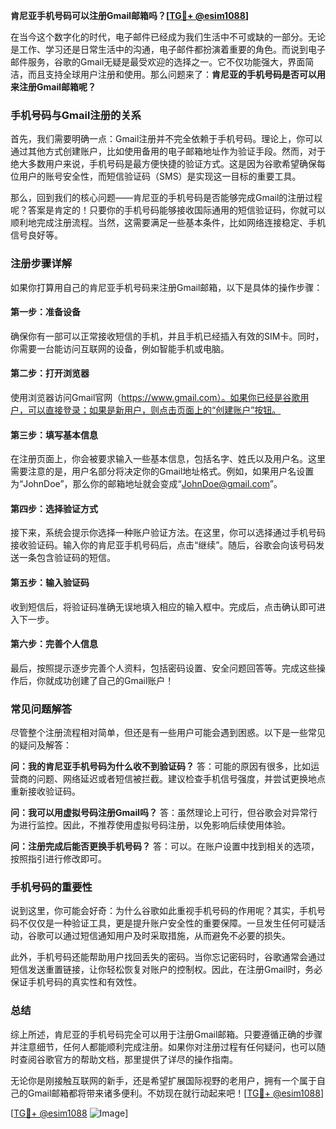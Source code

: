 **肯尼亚手机号码可以注册Gmail邮箱吗？[[TG💪+ @esim1088](https://t.me/s/esim1088)]**

在当今这个数字化的时代，电子邮件已经成为我们生活中不可或缺的一部分。无论是工作、学习还是日常生活中的沟通，电子邮件都扮演着重要的角色。而说到电子邮件服务，谷歌的Gmail无疑是最受欢迎的选择之一。它不仅功能强大，界面简洁，而且支持全球用户注册和使用。那么问题来了：**肯尼亚的手机号码是否可以用来注册Gmail邮箱呢？**

### 手机号码与Gmail注册的关系

首先，我们需要明确一点：Gmail注册并不完全依赖于手机号码。理论上，你可以通过其他方式创建账户，比如使用备用的电子邮箱地址作为验证手段。然而，对于绝大多数用户来说，手机号码是最方便快捷的验证方式。这是因为谷歌希望确保每位用户的账号安全性，而短信验证码（SMS）是实现这一目标的重要工具。

那么，回到我们的核心问题——肯尼亚的手机号码是否能够完成Gmail的注册过程呢？答案是肯定的！只要你的手机号码能够接收国际通用的短信验证码，你就可以顺利地完成注册流程。当然，这需要满足一些基本条件，比如网络连接稳定、手机信号良好等。

### 注册步骤详解

如果你打算用自己的肯尼亚手机号码来注册Gmail邮箱，以下是具体的操作步骤：

#### 第一步：准备设备
确保你有一部可以正常接收短信的手机，并且手机已经插入有效的SIM卡。同时，你需要一台能访问互联网的设备，例如智能手机或电脑。

#### 第二步：打开浏览器
使用浏览器访问Gmail官网（https://www.gmail.com）。如果你已经是谷歌用户，可以直接登录；如果是新用户，则点击页面上的“创建账户”按钮。

#### 第三步：填写基本信息
在注册页面上，你会被要求输入一些基本信息，包括名字、姓氏以及用户名。这里需要注意的是，用户名部分将决定你的Gmail地址格式。例如，如果用户名设置为“JohnDoe”，那么你的邮箱地址就会变成“JohnDoe@gmail.com”。

#### 第四步：选择验证方式
接下来，系统会提示你选择一种账户验证方法。在这里，你可以选择通过手机号码接收验证码。输入你的肯尼亚手机号码后，点击“继续”。随后，谷歌会向该号码发送一条包含验证码的短信。

#### 第五步：输入验证码
收到短信后，将验证码准确无误地填入相应的输入框中。完成后，点击确认即可进入下一步。

#### 第六步：完善个人信息
最后，按照提示逐步完善个人资料，包括密码设置、安全问题回答等。完成这些操作后，你就成功创建了自己的Gmail账户！

### 常见问题解答

尽管整个注册流程相对简单，但还是有一些用户可能会遇到困惑。以下是一些常见的疑问及解答：

**问：我的肯尼亚手机号码为什么收不到验证码？**
答：可能的原因有很多，比如运营商的问题、网络延迟或者短信被拦截。建议检查手机信号强度，并尝试更换地点重新接收验证码。

**问：我可以用虚拟号码注册Gmail吗？**
答：虽然理论上可行，但谷歌会对异常行为进行监控。因此，不推荐使用虚拟号码注册，以免影响后续使用体验。

**问：注册完成后能否更换手机号码？**
答：可以。在账户设置中找到相关的选项，按照指引进行修改即可。

### 手机号码的重要性

说到这里，你可能会好奇：为什么谷歌如此重视手机号码的作用呢？其实，手机号码不仅仅是一种验证工具，更是提升账户安全性的重要保障。一旦发生任何可疑活动，谷歌可以通过短信通知用户及时采取措施，从而避免不必要的损失。

此外，手机号码还能帮助用户找回丢失的密码。当你忘记密码时，谷歌通常会通过短信发送重置链接，让你轻松恢复对账户的控制权。因此，在注册Gmail时，务必保证手机号码的真实性和有效性。

### 总结

综上所述，肯尼亚的手机号码完全可以用于注册Gmail邮箱。只要遵循正确的步骤并注意细节，任何人都能顺利完成注册。如果你对注册过程有任何疑问，也可以随时查阅谷歌官方的帮助文档，那里提供了详尽的操作指南。

无论你是刚接触互联网的新手，还是希望扩展国际视野的老用户，拥有一个属于自己的Gmail邮箱都将带来诸多便利。不妨现在就行动起来吧！[[TG💪+ @esim1088](https://t.me/s/esim1088)]

[[TG💪+ @esim1088](https://t.me/s/esim1088) ![Image](https://i.postimg.cc/4NQfJmqS/Snipaste-2025-05-13-00-14-12.png)]